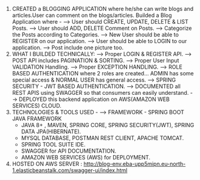 1. CREATED a BLOGGING APPLICATION where he/she can write blogs and articles.User can comment on the blogs/articles.
Builded a Blog Application where -
  --> User should CREATE, UPDATE, DELETE & LIST Posts.
  --> User should ADD, DELETE Comment on Posts. 
  --> Categorize the Posts according to Categories.
  --> New User should be able to REGISTER on our application.
  --> User should be able to LOGIN to our application.
  --> Post include one picture too.
2. WHAT I BUILDED TECHNICALLY:
  --> Proper LOGIN & REGISTER API.
  --> POST API includes PAGINATION & SORTING.
  --> Proper User Input VALIDATION Handling.
  --> Proper EXCEPTION HANDLING.
  --> ROLE BASED AUTHENTICATION where 2 roles are created... ADMIN has some special access & NORMAL USER has general access.
  --> SPRING SECURITY - JWT BASED AUTHENTICATION.
  --> DOCUMENTED all REST APIS using SWAGGER so that consumers can easily understand.
  --> DEPLOYED this backend application on AWS(AMAZON WEB SERVICES) CLOUD.
3. TECHNOLOGIES & TOOLS USED -
  -->  FRAMEWORK - SPRING BOOT JAVA FRAMEWORK
   - JAVA 8+ , MAVEN, SPRING CORE, SPRING SECURITY(JWT), SPRING DATA JPA(HIBERNATE).
   - MYSQL DATABASE, POSTMAN REST CLIENT, APACHE TOMCAT.
   - SPRING TOOL SUITE IDE.
   - SWAGGER for API DOCUMENTATION.
   - AMAZON WEB SERVICES (AWS) for DEPLOYMENT.
4. HOSTED ON AWS SERVER : http://blog-env.eba-upp5mipn.eu-north-1.elasticbeanstalk.com/swagger-ui/index.html
   
